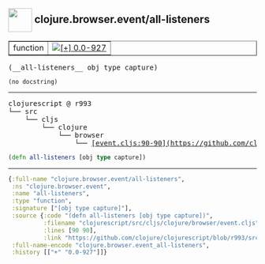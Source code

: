 ## <img width="48px" valign="middle" src="http://i.imgur.com/Hi20huC.png"> clojure.browser.event/all-listeners

 <table border="1">
<tr>
<td>function</td>
<td><a href="https://github.com/cljsinfo/api-refs/tree/0.0-927"><img valign="middle" alt="[+] 0.0-927" src="https://img.shields.io/badge/+-0.0--927-lightgrey.svg"></a> </td>
</tr>
</table>

 <samp>
(__all-listeners__ obj type capture)<br>
</samp>

```
(no docstring)
```

---

 <pre>
clojurescript @ r993
└── src
    └── cljs
        └── clojure
            └── browser
                └── <ins>[event.cljs:90-90](https://github.com/clojure/clojurescript/blob/r993/src/cljs/clojure/browser/event.cljs#L90-L90)</ins>
</pre>

```clj
(defn all-listeners [obj type capture])
```


---

```clj
{:full-name "clojure.browser.event/all-listeners",
 :ns "clojure.browser.event",
 :name "all-listeners",
 :type "function",
 :signature ["[obj type capture]"],
 :source {:code "(defn all-listeners [obj type capture])",
          :filename "clojurescript/src/cljs/clojure/browser/event.cljs",
          :lines [90 90],
          :link "https://github.com/clojure/clojurescript/blob/r993/src/cljs/clojure/browser/event.cljs#L90-L90"},
 :full-name-encode "clojure.browser.event_all-listeners",
 :history [["+" "0.0-927"]]}

```
